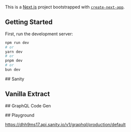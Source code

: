 This is a [Next.js](https://nextjs.org/) project bootstrapped with [`create-next-app`](https://github.com/vercel/next.js/tree/canary/packages/create-next-app).

## Getting Started

First, run the development server:

```bash
npm run dev
# or
yarn dev
# or
pnpm dev
# or
bun dev
```

## Sanity

## Vanilla Extract

## GraphQL Code Gen

## Playground

https://dhh9ms17.api.sanity.io/v1/graphql/production/default
